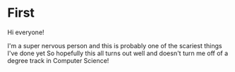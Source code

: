 # First

Hi everyone!

I'm a super nervous person and this is probably one of the scariest things I've done yet
So hopefully this all turns out well and doesn't turn me off of a degree track in Computer Science!
